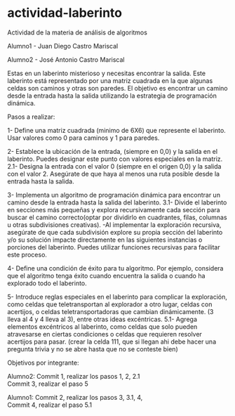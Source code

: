 # actividad-laberinto
Actividad de la materia de análisis de algoritmos

Alumno1 - Juan Diego Castro Mariscal

Alumno2 - José Antonio Castro Mariscal


Estas en un laberinto misterioso y necesitas encontrar la salida. Este laberinto está representado por una matriz cuadrada en la que algunas celdas son caminos y otras son paredes. El objetivo es encontrar un camino desde la entrada hasta la salida utilizando la estrategia de programación dinámica.

Pasos a realizar:

1- Define una matriz cuadrada (minimo de 6X6) que represente el laberinto. Usar valores como 0 para caminos y 1 para paredes.

2- Establece la ubicación de la entrada, (siempre en 0,0) y la salida en el laberinto. Puedes designar este punto con valores especiales en la matriz.
  2.1- Designa la entrada con el valor 0  (siempre en el origen 0,0) y la salida con el valor 2. Asegúrate de que haya al menos una ruta posible desde la entrada hasta la salida.

3- Implementa un algoritmo de programación dinámica para encontrar un camino desde la entrada hasta la salida del laberinto.
   3.1- Divide el laberinto en secciones más pequeñas y explora recursivamente cada sección para buscar el camino correcto(optar por dividirlo en cuadrantes, filas, columnas u otras subdivisiones creativas).
     -Al implementar la exploración recursiva, asegúrate de que cada subdivisión explore su propia sección del laberinto y/o su solución impacte directamente en las siguientes instancias o porciones del laberinto. Puedes utilizar funciones recursivas para facilitar este       proceso.
   
4- Define una condición de éxito para tu algoritmo. Por ejemplo, considera que el algoritmo tenga éxito cuando encuentra la salida o cuando ha explorado todo el laberinto.

5- Introduce reglas especiales en el laberinto para complicar la exploración, como celdas que teletransportan al explorador a otro lugar, celdas con acertijos,  o celdas teletransportadoras que cambian dinámicamente. (3 lleva al 4 y 4 lleva al 3), entre otras ideas 
   excéntricas.
  5.1- Agrega elementos excéntricos al laberinto, como celdas que solo pueden atravesarse en ciertas condiciones o celdas que requieren resolver acertijos para pasar. (crear la celda 111, que si llegan ahi debe hacer una pregunta trivia y no se abre hasta que no se 
       conteste bien)




Objetivos por integrante:

Alumno2:
    Commit 1, realizar los pasos 1, 2, 2.1         
    Commit 3, realizar el paso 5

Alumno1: 
   Commit 2, realizar los pasos 3, 3.1, 4,         
   Commit 4, realizar el paso 5.1

